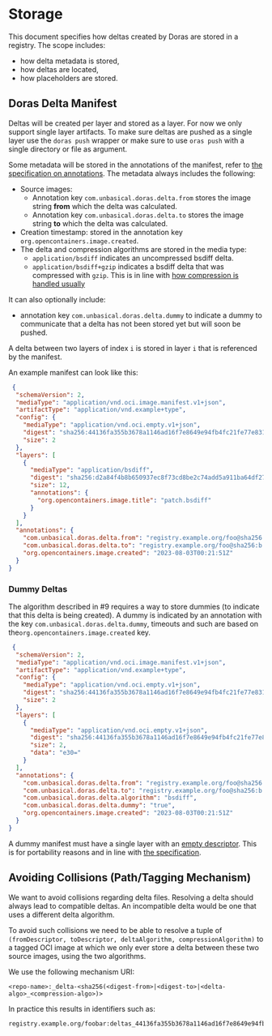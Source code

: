 # Storage

This document specifies how deltas created by Doras are stored in a registry. The scope includes:
- how delta metadata is stored,
- how deltas are located,
- how placeholders are stored.

## Doras Delta Manifest

Deltas will be created per layer and stored as a layer. For now we only support single layer artifacts.
To make sure deltas are pushed as a single layer use the `doras push` wrapper or make sure to use `oras push` with a single directory or file as argument.

Some metadata will be stored in the annotations of the manifest, refer to [the specification on annotations](https://github.com/opencontainers/image-spec/blob/main/annotations.md#rules). 
The metadata always includes the following:
- Source images:
  - Annotation key `com.unbasical.doras.delta.from` stores the image string **from** which the delta was calculated.
  - Annotation key `com.unbasical.doras.delta.to` stores the image string **to** which the delta was calculated.
- Creation timestamp: stored in the annotation key `org.opencontainers.image.created`.
- The delta and compression algorithms are stored in the media type:
  - `application/bsdiff` indicates an uncompressed bsdiff delta.
  - `application/bsdiff+gzip` indicates a bsdiff delta that was compressed with `gzip`. This is in line with [how compression is handled usually](https://github.com/opencontainers/image-spec/blob/main/layer.md#gzip-media-types)

It can also optionally include:
- annotation key `com.unbasical.doras.delta.dummy` to indicate a dummy to communicate that a delta has not been stored yet but will soon be pushed.

A delta between two layers of index `i` is stored in layer `i` that is referenced by the manifest.

An example manifest can look like this:

```json
 {
  "schemaVersion": 2,
  "mediaType": "application/vnd.oci.image.manifest.v1+json",
  "artifactType": "application/vnd.example+type",
  "config": {
    "mediaType": "application/vnd.oci.empty.v1+json",
    "digest": "sha256:44136fa355b3678a1146ad16f7e8649e94fb4fc21fe77e8310c060f61caaff8a",
    "size": 2
  },
  "layers": [
    {
      "mediaType": "application/bsdiff",
      "digest": "sha256:d2a84f4b8b650937ec8f73cd8be2c74add5a911ba64df27458ed8229da804a26",
      "size": 12,
      "annotations": {
        "org.opencontainers.image.title": "patch.bsdiff"
      }
    }
  ],
  "annotations": {
    "com.unbasical.doras.delta.from": "registry.example.org/foo@sha256:a...",
    "com.unbasical.doras.delta.to": "registry.example.org/foo@sha256:b...",
    "org.opencontainers.image.created": "2023-08-03T00:21:51Z"
  }
}
```

### Dummy Deltas

The algorithm described in #9 requires a way to store dummies (to indicate that this delta is being created).
A dummy is indicated by an annotation with the key `com.unbasical.doras.delta.dummy`,
timeouts and such are based on the`org.opencontainers.image.created` key.

```json
 {
  "schemaVersion": 2,
  "mediaType": "application/vnd.oci.image.manifest.v1+json",
  "artifactType": "application/vnd.example+type",
  "config": {
    "mediaType": "application/vnd.oci.empty.v1+json",
    "digest": "sha256:44136fa355b3678a1146ad16f7e8649e94fb4fc21fe77e8310c060f61caaff8a",
    "size": 2
  },
  "layers": [
    {
      "mediaType": "application/vnd.oci.empty.v1+json",
      "digest": "sha256:44136fa355b3678a1146ad16f7e8649e94fb4fc21fe77e8310c060f61caaff8a",
      "size": 2,
      "data": "e30="
    }
  ],
  "annotations": {
    "com.unbasical.doras.delta.from": "registry.example.org/foo@sha256:a...",
    "com.unbasical.doras.delta.to": "registry.example.org/foo@sha256:b...",
    "com.unbasical.doras.delta.algorithm": "bsdiff",
    "com.unbasical.doras.delta.dummy": "true",
    "org.opencontainers.image.created": "2023-08-03T00:21:51Z"
  }
}
```
A dummy manifest must have a single layer with an [empty descriptor](https://github.com/opencontainers/image-spec/blob/main/manifest.md#guidance-for-an-empty-descriptor). This is for portability reasons and in line with [the specification](https://github.com/opencontainers/image-spec/blob/main/manifest.md#guidance-for-an-empty-descriptor).

## Avoiding Collisions (Path/Tagging Mechanism)

We want to avoid collisions regarding delta files. Resolving a delta should always lead to compatible deltas. 
An incompatible delta would be one that uses a different delta algorithm.

To avoid such collisions we need to be able to resolve a tuple of
`(fromDescriptor, toDescriptor, deltaAlgorithm, compressionAlgorithm)`
to a tagged OCI image at which we only ever store a delta between these two source images, using the two algorithms.

We use the following mechanism URI:
```
<repo-name>:_delta-<sha256(<digest-from>|<digest-to>|<delta-algo>_<compression-algo>)>
```

In practice this results in identifiers such as:
```
registry.example.org/foobar:deltas_44136fa355b3678a1146ad16f7e8649e94fb4fc21fe77e8310c060f61caaff8a
```